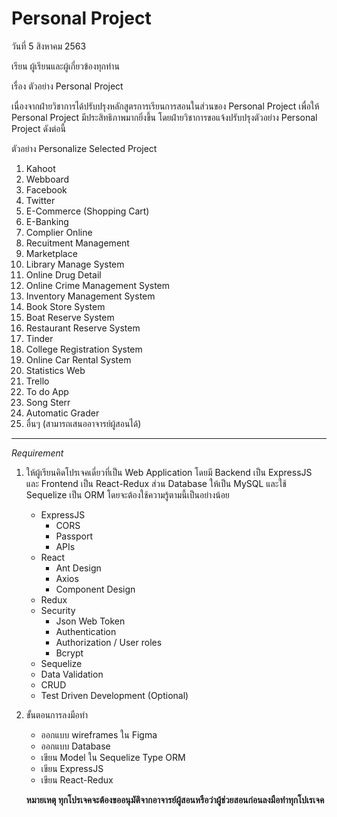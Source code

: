 # Personal Project

วันที่ 5 สิงหาคม 2563

เรียน ผู้เรียนและผู้เกี่ยวข้องทุกท่าน

เรื่อง ตัวอย่าง Personal Project

เนื่องจากฝ่ายวิชาการได้ปรับปรุงหลักสูตรการเรียนการสอนในส่วนของ Personal Project เพื่อให้ Personal Project มีประสิทธิภาพมากยิ่งขึ้น โดยฝ่ายวิชาการขอแจ้งปรับปรุงตัวอย่าง Personal Project  ดังต่อนี้

ตัวอย่าง Personalize Selected Project 
 
1. Kahoot
2. Webboard
3. Facebook
4. Twitter
5. E-Commerce (Shopping Cart)
6. E-Banking
7. Complier Online
8. Recuitment Management
9. Marketplace
10. Library Manage System
11. Online Drug Detail
12. Online Crime Management System
13. Inventory Management System
14. Book Store System
15. Boat Reserve System
16. Restaurant Reserve System
17. Tinder
18. College Registration System
19. Online Car Rental System
20. Statistics Web
21. Trello
22. To do App
23. Song Sterr
24. Automatic Grader
25. อื่นๆ (สามารถเสนออาจารย์ผู้สอนได้)

---

*Requirement*

1.  ให้ผู้เรียนคิดโปรเจคเดี่ยวที่เป็น Web Application โดยมี Backend เป็น ExpressJS และ Frontend เป็น React-Redux ส่วน Database ให้เป็น MySQL และใช้ Sequelize เป็น ORM โดยจะต้องใช้ความรู้ตามนี้เป็นอย่างน้อย
    -   ExpressJS
        -   CORS
        -   Passport
        -   APIs
    -   React
        -   Ant Design
        -   Axios
        -   Component Design
    -   Redux
    -   Security
        -   Json Web Token
        -   Authentication
        -   Authorization / User roles
        -   Bcrypt
    -   Sequelize
    -   Data Validation
    -   CRUD
    -   Test Driven Development (Optional)

2.  ขั้นตอนการลงมือทำ
    -   ออกแบบ wireframes ใน Figma
    -   ออกแบบ Database
    -   เขียน Model ใน Sequelize Type ORM
    -   เขียน ExpressJS
    -   เขียน React-Redux

    **หมายเหตุ ทุกโปรเจคจะต้องขออนุมัติจากอาจารย์ผู้สอนหรือว่าผู้ช่วยสอนก่อนลงมือทำทุกโปเรเจค**

